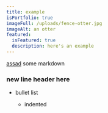 ```yaml
---
title: example
isPortfolio: true
imageFull: /uploads/fence-otter.jpg
imageAlt: an otter
featured:
  isFeatured: true
  description: here's an example
---
```


[assad](asd) some markdown

### new line header here

- bullet list

  - indented
